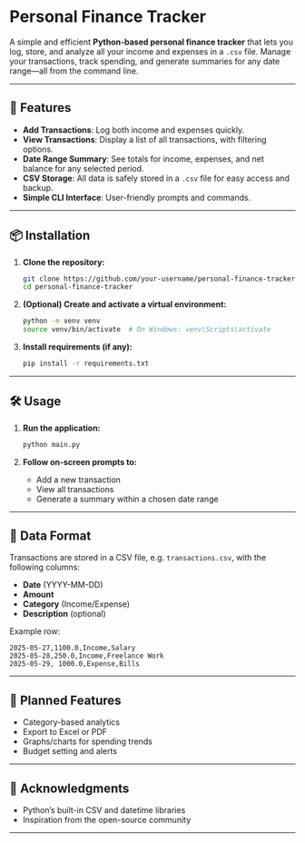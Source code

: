 
# Personal Finance Tracker

A simple and efficient **Python-based personal finance tracker** that lets you log, store, and analyze all your income and expenses in a `.csv` file. Manage your transactions, track spending, and generate summaries for any date range—all from the command line.

---

## 🚀 Features

- **Add Transactions**: Log both income and expenses quickly.
- **View Transactions**: Display a list of all transactions, with filtering options.
- **Date Range Summary**: See totals for income, expenses, and net balance for any selected period.
- **CSV Storage**: All data is safely stored in a `.csv` file for easy access and backup.
- **Simple CLI Interface**: User-friendly prompts and commands.

---

## 📦 Installation

1. **Clone the repository:**
    ```bash
    git clone https://github.com/your-username/personal-finance-tracker.git
    cd personal-finance-tracker
    ```

2. **(Optional) Create and activate a virtual environment:**
    ```bash
    python -m venv venv
    source venv/bin/activate  # On Windows: venv\Scripts\activate
    ```

3. **Install requirements (if any):**
    ```bash
    pip install -r requirements.txt
    ```

---

## 🛠️ Usage

1. **Run the application:**
    ```bash
    python main.py
    ```

2. **Follow on-screen prompts to:**
    - Add a new transaction
    - View all transactions
    - Generate a summary within a chosen date range

---

## 📁 Data Format

Transactions are stored in a CSV file, e.g. `transactions.csv`, with the following columns:
- **Date** (YYYY-MM-DD)
- **Amount**
- **Category** (Income/Expense)
- **Description** (optional)


Example row:
```
2025-05-27,1100.0,Income,Salary
2025-05-28,250.0,Income,Freelance Work
2025-05-29, 1000.0,Expense,Bills
```

---

## 📝 Planned Features

- Category-based analytics
- Export to Excel or PDF
- Graphs/charts for spending trends
- Budget setting and alerts

---

## 🙌 Acknowledgments

- Python’s built-in CSV and datetime libraries
- Inspiration from the open-source community

---
